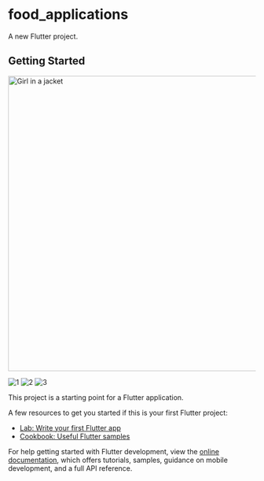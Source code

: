 # food_applications

A new Flutter project.

## Getting Started
<img src="https://user-images.githubusercontent.com/101389853/195161364-7aa7b9ef-ad2e-4de0-b192-1f1582231445.gif" alt="Girl in a jacket" height="600">

![1](https://user-images.githubusercontent.com/101389853/195161374-2cf6e16c-96d8-4b4b-86be-88528086eb75.jpg)
![2](https://user-images.githubusercontent.com/101389853/195161382-0188faba-9a87-48d2-820b-d79894b7c607.jpg)
![3](https://user-images.githubusercontent.com/101389853/195161395-6a8bc32e-ba87-4921-9f2e-38822904fae0.jpg)


This project is a starting point for a Flutter application.

A few resources to get you started if this is your first Flutter project:

- [Lab: Write your first Flutter app](https://docs.flutter.dev/get-started/codelab)
- [Cookbook: Useful Flutter samples](https://docs.flutter.dev/cookbook)

For help getting started with Flutter development, view the
[online documentation](https://docs.flutter.dev/), which offers tutorials,
samples, guidance on mobile development, and a full API reference.
